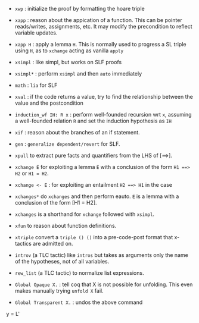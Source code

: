 

- `xwp` : initialize the proof by formatting the hoare triple
- `xapp` : reason about the appication of a function. This can be pointer reads/writes, assignments, etc. It may modify the precondition to reflect variable updates.
- `xapp H` : apply a lemma `H`. This is normally used to
  progress a SL triple using `H`, as to `xchange` acting as vanilla `apply`
- `xsimpl` : like simpl, but works on SLF proofs
- `xsimpl*` : perform `xsimpl` and then `auto` immediately
- `math` : `lia` for SLF
- `xval` : if the code returns a value, try to find the relationship between the value and the postcondition

- `induction_wf IH: R x` : perform well-founded recursion wrt `x`, assuming a well-founded relation `R` and set the induction hypothesis as `IH`

- `xif` : reason about the branches of an if statement.
- `gen` : `generalize dependent/revert` for SLF.


- `xpull` to extract pure facts and quantifiers from the LHS of [==>].
- `xchange E` for exploiting a lemma `E` with a conclusion of the form `H1 ==> H2` or `H1 = H2`.
- `xchange <- E` :  for exploiting an entailment `H2 ==> H1` in the case
- `xchanges*` do `xchanges` and then perform eauto. `E` is a lemma with a conclusion of the form [H1 = H2].
- `xchanges` is a shorthand for `xchange` followed with `xsimpl`.
- `xfun` to reason about function definitions.
- `xtriple` convert a `triple () ()` into a pre-code-post format that x-tactics are admitted on.
- `introv` (a TLC tactic) like `intros` but takes as arguments only the name of the hypotheses, not of all variables.
- `rew_list` (a TLC tactic) to normalize list expressions.

- `Global Opaque X.` : tell coq that X is not possible for unfolding. This even makes manually trying `unfold X` fail.
- ``Global Transparent X.`` : undos the above command


y = L'